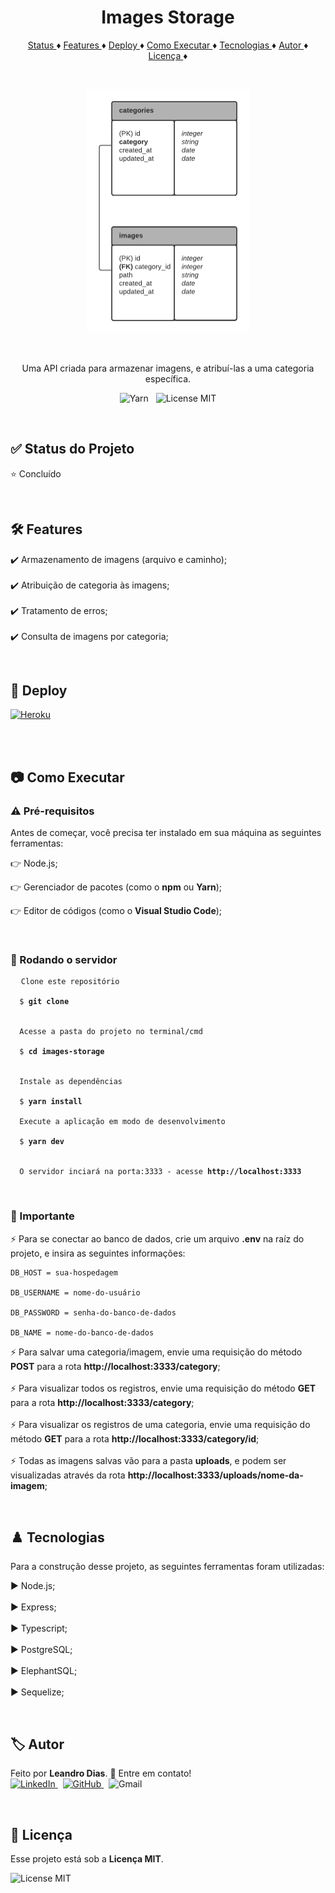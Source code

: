 <h1 align="center"> Images Storage </h1>

<p align="center">
  <a href="#status"> Status </a> ♦️ 
  <a href="#features"> Features </a> ♦️ 
  <a href="#deploy"> Deploy </a> ♦️ 
  <a href="#execute"> Como Executar </a> ♦️ 
  <a href="#tecnologys"> Tecnologias </a> ♦️ 
  <a href="#author"> Autor </a> ♦️ 
  <a href="#license"> Licença </a> ♦️ 
</p>

<br/>

<p align="center">
  <img src="https://github.com/leandro-hd/images-storage/blob/master/resources/images-storage.png" alt="Diagrama" height="390px"/>
</p>

<br/>

<p align="center"> Uma API criada para armazenar imagens, e atribuí-las a uma categoria específica. </p>

<p align="center">
  <img src="https://img.shields.io/badge/Yarn-2C8EBB?style=for-the-badge&logo=yarn&logoColor=white" alt="Yarn"/> &nbsp;
  <img src="https://img.shields.io/github/license/leandro-hd/images-storage?style=for-the-badge" alt="License MIT"/>
</p>

<br/>

<h2 id="status"> ✅ Status do Projeto </h2>

<p> ⭐ Concluído </p>

<br/>

<h2 id="features"> 🛠 Features </h2>

<p>
  ✔️ Armazenamento de imagens (arquivo e caminho); <br/><br/>
  ✔️ Atribuição de categoria às imagens; <br/><br/>
  ✔️ Tratamento de erros; <br/><br/>
  ✔️ Consulta de imagens por categoria;
</p>

<br/>

<h2 id="deploy"> 🚀 Deploy </h2>

<a href="https://images-storage.herokuapp.com/category">
  <img src="https://img.shields.io/badge/Heroku-430098?style=for-the-badge&logo=heroku&logoColor=white" alt="Heroku"/>
</a>

<br/><br/>

<h2 id="execute"> 📷 Como Executar </h2>

<h3> ⚠️ Pré-requisitos </h3>

<p> Antes de começar, você precisa ter instalado em sua máquina as seguintes ferramentas: <br/>

👉 Node.js; <br/>

👉 Gerenciador de pacotes (como o <strong>npm</strong> ou <strong>Yarn</strong>); <br/>

👉 Editor de códigos (como o <strong>Visual Studio Code</strong>); </p>

<br/>

<h3> 🏁 Rodando o servidor </h3>

<pre>
  <code>Clone este repositório <br/>
  $ <strong>git clone <https://github.com/leandro-hd/images-storage.git></strong> <br/>

  Acesse a pasta do projeto no terminal/cmd <br/>
  $ <strong>cd images-storage</strong> <br/>

  Instale as dependências <br/>
  $ <strong>yarn install</strong>

  Execute a aplicação em modo de desenvolvimento <br/>
  $ <strong>yarn dev</strong> <br/>

  O servidor inciará na porta:3333 - acesse <strong>http://localhost:3333</strong></code>
</pre>

<br/>

<h3> 🚨 Importante </h3>

<p>
  ⚡ Para se conectar ao banco de dados, crie um arquivo <strong>.env</strong> na raíz do projeto, e insira as seguintes informações: </br>
  
    DB_HOST = sua-hospedagem

    DB_USERNAME = nome-do-usuário

    DB_PASSWORD = senha-do-banco-de-dados

    DB_NAME = nome-do-banco-de-dados
    
  ⚡ Para salvar uma categoria/imagem, envie uma requisição do método <strong>POST</strong> para a rota <strong>http://localhost:3333/category</strong>; </br></br>
  ⚡ Para visualizar todos os registros, envie uma requisição do método <strong>GET</strong> para a rota <strong>http://localhost:3333/category</strong>; </br></br>
  ⚡ Para visualizar os registros de uma categoria, envie uma requisição do método <strong>GET</strong> para a rota <strong>http://localhost:3333/category/id</strong>; </br></br>
  ⚡ Todas as imagens salvas vão para a pasta <strong>uploads</strong>, e podem ser visualizadas através da rota <strong>http://localhost:3333/uploads/nome-da-imagem</strong>;
<p>

<br/>

<h2 id="tecnologys"> ♟️ Tecnologias </h2>

<p> Para a construção desse projeto, as seguintes ferramentas foram utilizadas: <br/>

▶️ Node.js; <br/><br/>
▶️ Express; <br/><br/>
▶️ Typescript; <br/><br/>
▶️ PostgreSQL; <br/><br/>
▶️ ElephantSQL; <br/><br/>
▶️ Sequelize;

</p>

<br/>

<h2 id="author"> 🏷️ Autor </h2>

<p> Feito por <strong>Leandro Dias</strong>. 🤙 Entre em contato! <br/>
  <a href="https://www.linkedin.com/in/leandro-hd/">
    <img src="https://img.shields.io/badge/LinkedIn-0077B5?style=for-the-badge&logo=linkedin&logoColor=white" alt="LinkedIn"/>
  </a>
  &nbsp;
  <a href="https://www.github.com/leandro-hd/">
    <img src="https://img.shields.io/badge/GitHub-100000?style=for-the-badge&logo=github&logoColor=white" alt="GitHub"/>
  </a>
  &nbsp;
  <img src="https://img.shields.io/badge/-Gmail-c14438?style=for-the-badge&logo=Gmail&logoColor=white&link=mailto:leandrohg2003@gmail.com" alt="Gmail"/>
</p>

<br/>

<h2 id="license"> 📝 Licença </h2>

<p> Esse projeto está sob a <strong>Licença MIT</strong>. </p>

<img src="https://img.shields.io/github/license/leandro-hd/images-storage?style=for-the-badge" alt="License MIT" />
